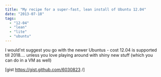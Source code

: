 ```yaml
---
title: "My recipe for a super-fast, lean install of Ubuntu 12.04"
date: "2013-07-18"
tags: 
  - "12-04"
  - "lean"
  - "lite"
  - "ubuntu"
---
```


I would'nt suggest you go with the newer Ubuntus - cost 12.04 is supported till 2018.... unless you love playing around with shiny new stuff (which you can do in a VM as well)

\[gist https://gist.github.com/6030823 /\]
